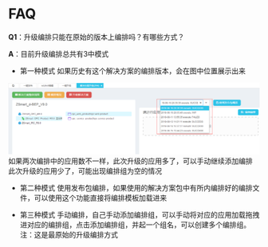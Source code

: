 # FAQ
**Q1**：升级编排只能在原始的版本上编排吗？有哪些方式？

**A**：目前升级编排总共有3中模式
* 第一种模式
如果历史有这个解决方案的编排版本，会在图中位置展示出来

![](/yi-jian-sheng-ji/faq-bian-pai-1.png)
如果两次编排中的应用数不一样，此次升级的应用多了，可以手动继续添加编排
此次升级的应用少了，可能出现编排组为空的情况

* 第二种模式
使用发布包编排，如果使用的解决方案包中有所内编排好的编排文件，可以使用这个功能直接将编排模板加载进来

* 第三种模式
手动编排，自己手动添加编排组，可以手动将对应的应用加载拖拽进对应的编排组，点击添加编排组，并起一个组名，可以创建多个编排组。注：这是最原始的升级编排方式

